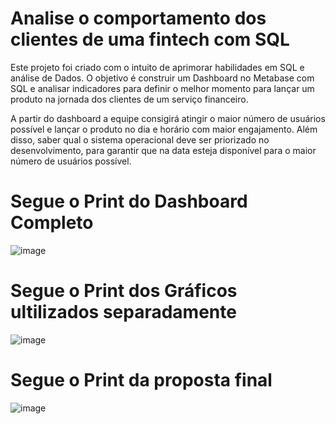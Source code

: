 # Analise o comportamento dos clientes de uma fintech com SQL

Este projeto foi criado com o intuito de aprimorar habilidades em SQL e análise de Dados. O objetivo é construir um Dashboard no Metabase com SQL e analisar indicadores para definir o melhor momento para lançar um produto na jornada dos clientes de um serviço financeiro.

A partir do dashboard a equipe consigirá atingir o maior número de usuários possível e lançar o produto no dia e horário com maior engajamento. Além disso, saber qual o sistema operacional deve ser priorizado no desenvolvimento, para garantir que na data esteja disponível para o maior número de usuários possível.

# Segue o Print do Dashboard Completo

![image](https://github.com/user-attachments/assets/709d2708-52b3-4b29-aeda-6ed203ae7349)

# Segue o Print dos Gráficos ultilizados separadamente

![image](https://github.com/user-attachments/assets/b43f12f6-5f11-467c-b641-865ae7333ead)

# Segue o Print da proposta final

![image](https://github.com/user-attachments/assets/ac97ae43-06b8-434a-bf23-3dbbc4b2f501)

